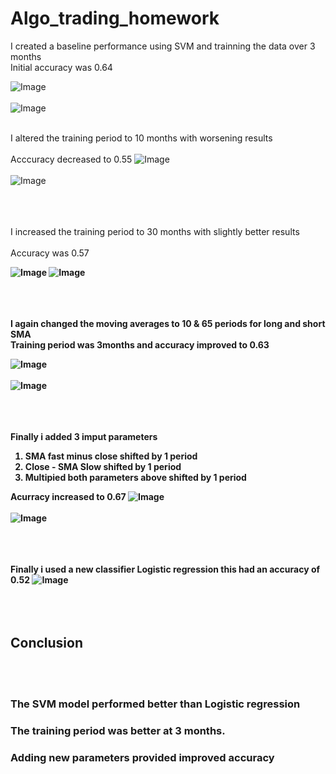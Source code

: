 # Algo_trading_homework

I created a baseline performance using SVM and trainning the data over 3 months <br>
Initial accuracy was 0.64 <br>

![Image](Starter_Code/Initial_SVM_Accuracy.png) <br><br>
![Image](Starter_Code/Graph_with_3months_training.png)<br><br>

I altered the training period to 10 months with worsening results <br><br>
Acccuracy decreased to 0.55
        ![Image](Starter_Code/10months_training_period.png) <br><br>
        ![Image](Starter_Code/Graph_with10_months_training.png) <br><br><br><br>

I increased the training period to 30 months with slightly better results <br><br>
Accuracy was 0.57<b>

![Image](Starter_Code/30months_training.png) 
    ![Image](Starter_Code/Graph_with_30months_training.png)<br><br><br><br>

I again changed the moving averages to 10 & 65  periods for long and short SMA<br>
Training period was 3months and accuracy improved to 0.63 <br>

![Image](Starter_Code/SMA_short&long_changed_10&65.png)<br><br>
![Image](Starter_Code/Graph_for_diff_SMA.png)<br><br><br><br>

Finally i added 3 imput parameters<br>
 1. SMA fast minus close shifted by 1 period<br>
 2. Close - SMA Slow shifted by 1 period <br>
 3. Multipied both parameters above shifted by 1 period <br>

Acurracy increased to 0.67 
        ![Image](Starter_Code/New_parameters_Accuracy.png)<br><br>
        ![Image](Starter_Code/New_parameters.png)<br><br><br><br>

Finally i used a new classifier Logistic regression this had an accuracy of 0.52
        ![Image](Starter_Code/New_classifier.png)<br><br><br><br>

## Conclusion 
<br><br>
### The SVM model performed better than Logistic regression 
### The training period was better at 3 months. 
### Adding new parameters provided improved accuracy

